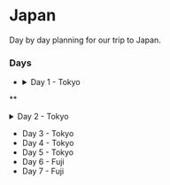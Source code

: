 # Japan

Day by day planning for our trip to Japan.

### Days
* <details>
  <summary>Day 1 - Tokyo</summary>
  
  Lorem ipsum dolor sit amet, consectetur adipiscing elit. Itaque si aut requietem natura non quaereret aut eam posset alia quadam ratione consequi. Ut proverbia non nulla veriora sint quam vestra dogmata. Nihil ad rem! Ne sit sane; Nam et complectitur verbis, quod vult, et dicit plane, quod intellegam; Egone non intellego, quid sit don Graece, Latine voluptas?
</details>

** <details>
  <summary>Day 2 - Tokyo</summary>
  
  Lorem ipsum dolor sit amet, consectetur adipiscing elit. Itaque si aut requietem natura non quaereret aut eam posset alia quadam ratione consequi. Ut proverbia non nulla veriora sint quam vestra dogmata. Nihil ad rem! Ne sit sane; Nam et complectitur verbis, quod vult, et dicit plane, quod intellegam; Egone non intellego, quid sit don Graece, Latine voluptas?
</details>

* Day 3 - Tokyo
* Day 4 - Tokyo
* Day 5 - Tokyo
* Day 6 - Fuji
* Day 7 - Fuji
